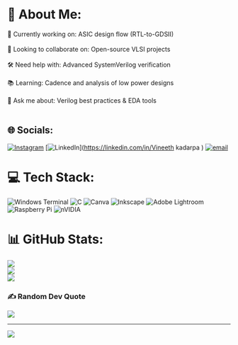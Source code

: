 # 💫 About Me:
🔧 Currently working on: ASIC design flow (RTL-to-GDSII)<br><br>🤝 Looking to collaborate on: Open-source VLSI projects<br><br>🛠️ Need help with: Advanced SystemVerilog verification<br><br>📚 Learning: Cadence and analysis of low power designs<br><br>💬 Ask me about: Verilog best practices & EDA tools<br><br>


## 🌐 Socials:
[![Instagram](https://img.shields.io/badge/Instagram-%23E4405F.svg?logo=Instagram&logoColor=white)](https://instagram.com/vinnisrt ) [![LinkedIn](https://img.shields.io/badge/LinkedIn-%230077B5.svg?logo=linkedin&logoColor=white)](https://linkedin.com/in/Vineeth kadarpa ) [![email](https://img.shields.io/badge/Email-D14836?logo=gmail&logoColor=white)](mailto:ksuryavineeth2k4@gmail.com) 

# 💻 Tech Stack:
![Windows Terminal](https://img.shields.io/badge/Windows%20Terminal-%234D4D4D.svg?style=flat&logo=windows-terminal&logoColor=white) ![C](https://img.shields.io/badge/c-%2300599C.svg?style=flat&logo=c&logoColor=white) ![Canva](https://img.shields.io/badge/Canva-%2300C4CC.svg?style=flat&logo=Canva&logoColor=white) ![Inkscape](https://img.shields.io/badge/Inkscape-e0e0e0?style=flat&logo=inkscape&logoColor=080A13) ![Adobe Lightroom](https://img.shields.io/badge/Adobe%20Lightroom-31A8FF.svg?style=flat&logo=Adobe%20Lightroom&logoColor=white) ![Raspberry Pi](https://img.shields.io/badge/-Raspberry_Pi-C51A4A?style=flat&logo=Raspberry-Pi) ![nVIDIA](https://img.shields.io/badge/nVIDIA-%2376B900.svg?style=flat&logo=nVIDIA&logoColor=white)
# 📊 GitHub Stats:
![](https://github-readme-stats.vercel.app/api?username=Vineeth-2k4&theme=dark&hide_border=false&include_all_commits=false&count_private=false)<br/>
![](https://nirzak-streak-stats.vercel.app/?user=Vineeth-2k4&theme=dark&hide_border=false)<br/>
![](https://github-readme-stats.vercel.app/api/top-langs/?username=Vineeth-2k4&theme=dark&hide_border=false&include_all_commits=false&count_private=false&layout=compact)

### ✍️ Random Dev Quote
![](https://quotes-github-readme.vercel.app/api?type=horizontal&theme=radical)

---
[![](https://visitcount.itsvg.in/api?id=Vineeth-2k4&icon=0&color=0)](https://visitcount.itsvg.in)

<!-- Proudly created with GPRM ( https://gprm.itsvg.in ) -->
